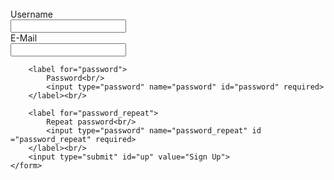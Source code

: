 <DOCTYPE html>
<html>

<head>
    <meta charset='utf-8'>
    <meta http-equiv='X-UA-Compatible' content='IE=edge'>
    <title>Inscription</title>
    <meta name='viewport' content='width=device-width, initial-scale=1'>
    <link rel='stylesheet' type='text/css' media='screen' href='signUp.css'>

</head>

<body>
    <form action="signUp_process.php" class="form" method="post">
        <label for="username"><br/>
            Username<br/>
            <input type="text" name="username" id="username" required>
        </label><br/>
        <label for="email">
            E-Mail<br/>
            <input type="email" name="email" id="email" required>
        </label><br/>

        <label for="password">
            Password<br/>
            <input type="password" name="password" id="password" required>
        </label><br/>

        <label for="password_repeat">
            Repeat password<br/>
            <input type="password" name="password_repeat" id ="password_repeat" required>
        </label><br/>
        <input type="submit" id="up" value="Sign Up">
    </form>
</body>

</html>
